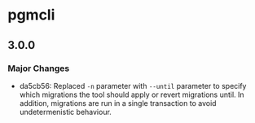 # pgmcli

## 3.0.0

### Major Changes

- da5cb56: Replaced `-n` parameter with `--until` parameter to specify which migrations the tool should apply or revert migrations until. In addition, migrations are run in a single transaction to avoid undetermenistic behaviour.
